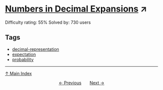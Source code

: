 # [Numbers in Decimal Expansions](https://projecteuler.net/problem=316) ↗️

Difficulty rating: 55%
Solved by: 730 users
## Tags

- [decimal-representation](../tags/decimal-representation.md)
- [expectation](../tags/expectation.md)
- [probability](../tags/probability.md)



---

[↑ Main Index](../README.md)


<div align=center><a href='315.md'>← Previous</a> &nbsp;&nbsp; &nbsp;&nbsp;  <a href='317.md'>Next →</a></div>
